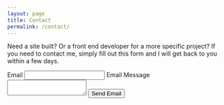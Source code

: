 ```yaml
---
layout: page
title: Contact
permalink: /contact/
---
```


<section class="column-contain">
	<section class="column">
		<p>Need a site built? Or a front end developer for a more specific project? If you need to contact me, simply fill out this form and I will get back to you within a few days.</p>
	</section>
	<section class="column">
		<form action="//formspree.io/trentwebdev@gmail.com" method="POST">
			<label for="email">Email</label>
			<input id="email" type="email" name="_replyto" required>
			<label for="message">Email Message</label>
			<textarea id="message" name="message" required></textarea>
			<input type="submit" value="Send Email">
			<input type="text" name="_gotcha" style="display:none" />
			<input type="hidden" name="_next" value="/confirmation.html" style="display:none" />
		</form>
	</section>

</section>
	